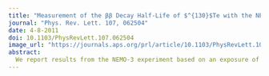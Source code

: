 ```yaml
---
title: "Measurement of the ββ Decay Half-Life of $^{130}$Te with the NEMO-3 Detector"
journal: "Phys. Rev. Lett. 107, 062504"
date: 4-8-2011
doi: 10.1103/PhysRevLett.107.062504
image_url: "https://journals.aps.org/prl/article/10.1103/PhysRevLett.107.062504/figures/2/medium"
abstract:
  We report results from the NEMO-3 experiment based on an exposure of 1275 days with 661 g of $^{130}$Te in the form of enriched and natural tellurium foils. The $\beta\beta$ decay rate of $^{130}$Te is found to be greater than zero with a significance of 7.7 standard deviations and the half-life is measured to be $T^{2\nu}_{1/2} = \left[7.0 \pm 0.9(\textrm{stat})\pm 1.1 (\textrm{syst})\right]\times 10^{20} \textrm{yr}$. This represents the most precise measurement of this half-life yet published and the first real-time observation of this decay.
---
```

